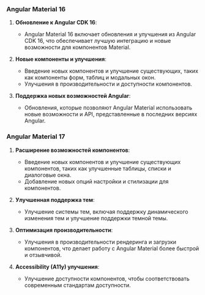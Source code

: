 

### Angular Material 16

1. **Обновление к Angular CDK 16**:
    
    - Angular Material 16 включает обновления и улучшения из Angular CDK 16, что обеспечивает лучшую интеграцию и новые возможности для компонентов Material.
2. **Новые компоненты и улучшения**:
    
    - Введение новых компонентов и улучшение существующих, таких как компоненты форм, таблиц и модальных окон.
    - Улучшения в производительности и доступности компонентов.
3. **Поддержка новых возможностей Angular**:
    
    - Обновления, которые позволяют Angular Material использовать новые возможности и API, представленные в последних версиях Angular.

### Angular Material 17

1. **Расширение возможностей компонентов**:
    
    - Введение новых компонентов и улучшение существующих компонентов, таких как улучшенные таблицы, списки и диалоговые окна.
    - Добавление новых опций настройки и стилизации для компонентов.
2. **Улучшенная поддержка тем**:
    
    - Улучшение системы тем, включая поддержку динамического изменения тем и улучшение поддержки темной темы.
3. **Оптимизация производительности**:
    
    - Улучшения в производительности рендеринга и загрузки компонентов, что делает работу с Angular Material более быстрой и отзывчивой.
4. **Accessibility (A11y) улучшения**:
    
    - Улучшение доступности компонентов, чтобы соответствовать современным стандартам доступности.